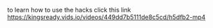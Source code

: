 to learn how to use the hacks click this link
https://kingsready.vids.io/videos/449dd7b5111de8c5cd/h5dfb2-mp4
